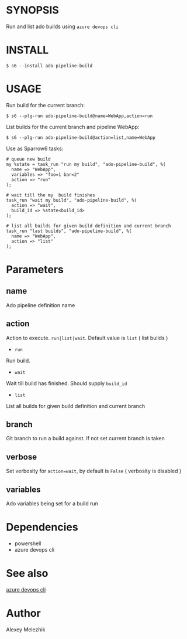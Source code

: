 # SYNOPSIS

Run and list ado builds using `azure devops cli`

# INSTALL

    $ s6 --install ado-pipeline-build

# USAGE

Run build for the current branch:

    $ s6 --plg-run ado-pipeline-build@name=WebApp,action=run

List builds for the current branch and pipeline WebApp:

    $ s6 --plg-run ado-pipeline-build@action=list,name=WebApp

Use as Sparrow6 tasks:

    # queue new build
    my %state = task_run "run my build", "ado-pipeline-build", %(
      name => "WebApp",
      variables => "foo=1 bar=2"
      action => "run"
    );

    # wait till the my  build finishes
    task_run "wait my build", "ado-pipeline-build", %(
      action => "wait",
      build_id => %state<build_id>
    );

    # list all builds for given build definition and current branch
    task_run "last builds", "ado-pipeline-build", %(
      name => "WebApp",
      action => "list"
    );

# Parameters

## name

Ado pipeline definition name

## action

Action to execute. `run|list|wait`. Default value is `list` ( list builds )

* `run`

Run build.

* `wait`

Wait till build has finished. Should supply `build_id`

* `list`

List all builds for given build definition and current branch

## branch

Git branch to run a build against. If not set current branch is taken

## verbose

Set verbosity for `action=wait`, by default is `False` ( verbosity is disabled )

## variables

Ado variables being set for a build run

# Dependencies

* powershell
* azure devops cli

# See also

[azure devops cli](https://docs.microsoft.com/en-us/azure/devops/cli/get-started?view=azure-devops)

# Author

Alexey Melezhik
